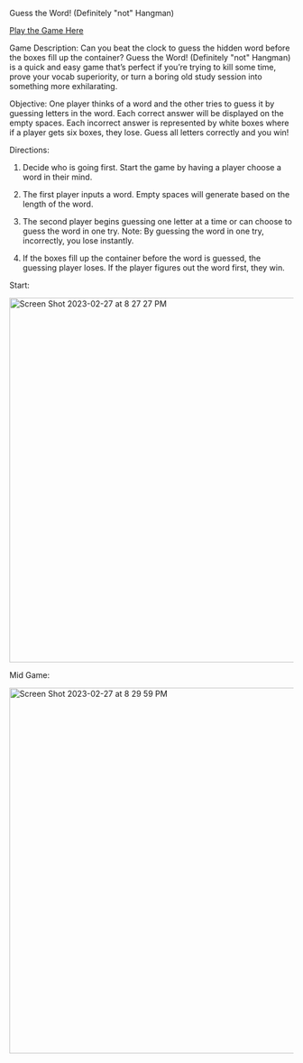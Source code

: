 Guess the Word! (Definitely "not" Hangman)

[Play the Game Here](https://heartfelt-cuchufli-01d0c1.netlify.app)

Game Description: Can you beat the clock to guess the hidden word before the boxes fill up the container? Guess the Word! (Definitely "not" Hangman) is a quick and easy game that’s perfect if you’re trying to kill some time, prove your vocab superiority, or turn a boring old study session into something more exhilarating.

Objective: One player thinks of a word and the other tries to guess it by guessing letters in the word. Each correct answer will be displayed on the empty spaces. Each incorrect answer is represented by white boxes where if a player gets six boxes, they lose. Guess all letters correctly and you win!

Directions: 
  1. Decide who is going first. Start the game by having a player choose a word in their mind.

  2. The first player inputs a word. Empty spaces will generate based on the length of the word.

  3. The second player begins guessing one letter at a time or can choose to guess the word in one try.
  Note: By guessing the word in one try, incorrectly, you lose instantly.

  4. If the boxes fill up the container before the word is guessed, the guessing player loses. If the player figures out the word first, they win. 

Start:

<img width="647" alt="Screen Shot 2023-02-27 at 8 27 27 PM" src="https://user-images.githubusercontent.com/26616192/221729538-30f0d427-12c8-431a-be6a-123fded7cfc6.png">


Mid Game:

<img width="649" alt="Screen Shot 2023-02-27 at 8 29 59 PM" src="https://user-images.githubusercontent.com/26616192/221729602-eb45170e-2816-49a1-b307-c8c2a0b14e92.png">